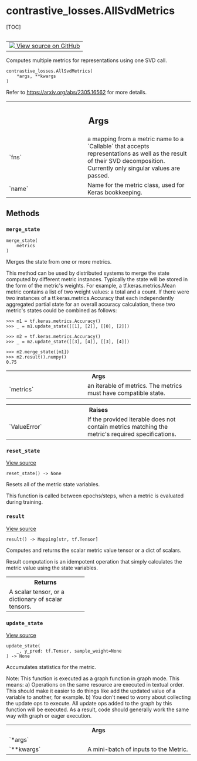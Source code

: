 <!-- lint-g3mark -->

# contrastive_losses.AllSvdMetrics

[TOC]

<!-- Insert buttons and diff -->

<table class="tfo-notebook-buttons tfo-api nocontent" align="left">
<td>
  <a target="_blank" href="https://github.com/tensorflow/gnn/tree/master/tensorflow_gnn/models/contrastive_losses/metrics.py#L331-L342">
    <img src="https://www.tensorflow.org/images/GitHub-Mark-32px.png" />
    View source on GitHub
  </a>
</td>
</table>

Computes multiple metrics for representations using one SVD call.

<pre class="devsite-click-to-copy prettyprint lang-py tfo-signature-link">
<code>contrastive_losses.AllSvdMetrics(
    *args, **kwargs
)
</code></pre>

<!-- Placeholder for "Used in" -->

Refer to <https://arxiv.org/abs/2305.16562> for more details.

<!-- Tabular view -->

 <table class="responsive fixed orange">
<colgroup><col width="214px"><col></colgroup>
<tr><th colspan="2"><h2 class="add-link">Args</h2></th></tr>

<tr>
<td>
`fns`<a id="fns"></a>
</td>
<td>
a mapping from a metric name to a `Callable` that accepts
representations as well as the result of their SVD decomposition.
Currently only singular values are passed.
</td>
</tr><tr>
<td>
`name`<a id="name"></a>
</td>
<td>
Name for the metric class, used for Keras bookkeeping.
</td>
</tr>
</table>

## Methods

<h3 id="merge_state"><code>merge_state</code></h3>

<pre class="devsite-click-to-copy prettyprint lang-py tfo-signature-link">
<code>merge_state(
    metrics
)
</code></pre>

Merges the state from one or more metrics.

This method can be used by distributed systems to merge the state computed by
different metric instances. Typically the state will be stored in the form of
the metric's weights. For example, a tf.keras.metrics.Mean metric contains a
list of two weight values: a total and a count. If there were two instances of a
tf.keras.metrics.Accuracy that each independently aggregated partial state for
an overall accuracy calculation, these two metric's states could be combined as
follows:

    >>> m1 = tf.keras.metrics.Accuracy()
    >>> _ = m1.update_state([[1], [2]], [[0], [2]])

    >>> m2 = tf.keras.metrics.Accuracy()
    >>> _ = m2.update_state([[3], [4]], [[3], [4]])

    >>> m2.merge_state([m1])
    >>> m2.result().numpy()
    0.75

<!-- Tabular view -->

 <table class="responsive fixed orange">
<colgroup><col width="214px"><col></colgroup>
<tr><th colspan="2">Args</th></tr>

<tr>
<td>
`metrics`
</td>
<td>
an iterable of metrics. The metrics must have compatible
state.
</td>
</tr>
</table>

<!-- Tabular view -->

 <table class="responsive fixed orange">
<colgroup><col width="214px"><col></colgroup>
<tr><th colspan="2">Raises</th></tr>

<tr>
<td>
`ValueError`
</td>
<td>
If the provided iterable does not contain metrics matching
the metric's required specifications.
</td>
</tr>
</table>

<h3 id="reset_state"><code>reset_state</code></h3>

<a target="_blank" class="external" href="https://github.com/tensorflow/gnn/tree/master/tensorflow_gnn/models/contrastive_losses/metrics.py#L313-L315">View
source</a>

<pre class="devsite-click-to-copy prettyprint lang-py tfo-signature-link">
<code>reset_state() -> None
</code></pre>

Resets all of the metric state variables.

This function is called between epochs/steps, when a metric is evaluated during
training.

<h3 id="result"><code>result</code></h3>

<a target="_blank" class="external" href="https://github.com/tensorflow/gnn/tree/master/tensorflow_gnn/models/contrastive_losses/metrics.py#L327-L328">View
source</a>

<pre class="devsite-click-to-copy prettyprint lang-py tfo-signature-link">
<code>result() -> Mapping[str, tf.Tensor]
</code></pre>

Computes and returns the scalar metric value tensor or a dict of scalars.

Result computation is an idempotent operation that simply calculates the metric
value using the state variables.

<!-- Tabular view -->

 <table class="responsive fixed orange">
<colgroup><col width="214px"><col></colgroup>
<tr><th colspan="2">Returns</th></tr>
<tr class="alt">
<td colspan="2">
A scalar tensor, or a dictionary of scalar tensors.
</td>
</tr>

</table>

<h3 id="update_state"><code>update_state</code></h3>

<a target="_blank" class="external" href="https://github.com/tensorflow/gnn/tree/master/tensorflow_gnn/models/contrastive_losses/metrics.py#L317-L325">View
source</a>

<pre class="devsite-click-to-copy prettyprint lang-py tfo-signature-link">
<code>update_state(
    _, y_pred: tf.Tensor, sample_weight=None
) -> None
</code></pre>

Accumulates statistics for the metric.

Note: This function is executed as a graph function in graph mode. This means:
a) Operations on the same resource are executed in textual order. This should
make it easier to do things like add the updated value of a variable to another,
for example. b) You don't need to worry about collecting the update ops to
execute. All update ops added to the graph by this function will be executed. As
a result, code should generally work the same way with graph or eager execution.

<!-- Tabular view -->

 <table class="responsive fixed orange">
<colgroup><col width="214px"><col></colgroup>
<tr><th colspan="2">Args</th></tr>

<tr>
<td>
`*args`
</td>
<td>

</td>
</tr><tr>
<td>
`**kwargs`
</td>
<td>
A mini-batch of inputs to the Metric.
</td>
</tr>
</table>
